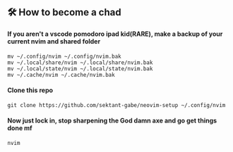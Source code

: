 
## 🛠️ How to become a chad

#### If you aren't a vscode pomodoro ipad kid(RARE), make a backup of your current nvim and shared folder

```shell
mv ~/.config/nvim ~/.config/nvim.bak
mv ~/.local/share/nvim ~/.local/share/nvim.bak
mv ~/.local/state/nvim ~/.local/state/nvim.bak
mv ~/.cache/nvim ~/.cache/nvim.bak
```


#### Clone this repo

```shell
git clone https://github.com/sektant-gabe/neovim-setup ~/.config/nvim
```

#### Now just lock in, stop sharpening the God damn axe and go get things done mf

```shell
nvim
```
